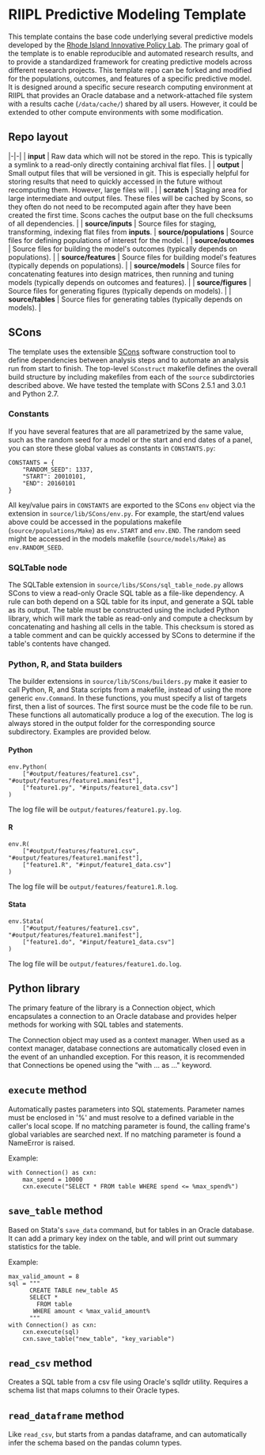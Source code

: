 # RIIPL Predictive Modeling Template

This template contains the base code underlying several predictive models
developed by the [Rhode Island Innovative Policy Lab](https://riipl.org).  The
primary goal of the template is to enable reproducible and automated research
results, and to provide a standardized framework for creating predictive models
across different research projects. This template repo can be forked and
modified for the populations, outcomes, and features of a specific predictive
model. It is designed around a specific secure research computing environment
at RIIPL that provides an Oracle database and a network-attached file system
with a results cache (`/data/cache/`) shared by all users. However, it could be
extended to other compute environments with some modification.

## Repo layout

|-|-|
| **input** | Raw data which will not be stored in the repo. This is typically a symlink to a read-only directly containing archival flat files. |
| **output** | Small output files that will be versioned in git. This is especially helpful for storing results that need to quickly accessed in the future without recomputing them. However, large files will . |
| **scratch** | Staging area for large intermediate and output files. These files will be cached by Scons, so they often do not need to be recomputed again after they have been created the first time. Scons caches the output base on the full checksums of all dependencies. |
| **source/inputs** | Source files for staging, transforming, indexing flat files from **inputs**.
| **source/populations** | Source files for defining populations of interest for the model. |
| **source/outcomes** | Source files for building the model's outcomes (typically depends on populations). |
| **source/features** | Source files for building model's features (typically depends on populations). |
| **source/models** | Source files for concatenating features into design matrices, then running and tuning models (typically depends on outcomes and features). |
| **source/figures** | Source files for generating figures (typically depends on models). |
| **source/tables** | Source files for generating tables (typically depends on models). |

## SCons

The template uses the extensible [SCons](http://scons.org) software
construction tool to define dependencies between analysis steps and to automate
an analysis run from start to finish. The top-level `SConstruct` makefile
defines the overall build structure by including makefiles from each of the
`source` subdirctories described above. We have tested the template with SCons
2.5.1 and 3.0.1 and Python 2.7.

### Constants

If you have several features that are all parametrized by the same value, such
as the random seed for a model or the start and end dates of a panel, you can
store these global values as constants in `CONSTANTS.py`:

    CONSTANTS = {
        "RANDOM_SEED": 1337,
        "START": 20010101,
        "END": 20160101
    }

All key/value pairs in `CONSTANTS` are exported to the SCons `env` object via
the extension in `source/lib/SCons/env.py`. For example, the start/end values
above could be accessed in the populations makefile (`source/populations/Make`)
as `env.START` and `env.END`.  The random seed might be accessed in the models
makefile (`source/models/Make`) as `env.RANDOM_SEED`.

### SQLTable node

The SQLTable extension in `source/libs/SCons/sql_table_node.py` allows SCons to
view a read-only Oracle SQL table as a file-like dependency. A rule can both
depend on a SQL table for its input, and generate a SQL table as its output.
The table must be constructed using the included Python library, which will
mark the table as read-only and compute a checksum by concatenating and hashing
all cells in the table. This checksum is stored as a table comment and can be
quickly accessed by SCons to determine if the table's contents have changed.

### Python, R, and Stata builders

The builder extensions in `source/lib/SCons/builders.py` make it easier to call
Python, R, and Stata scripts from a makefile, instead of using the more generic
`env.Command`.  In these functions, you must specify a list of targets first,
then a list of sources. The first source must be the code file to be run.
These functions all automatically produce a log of the execution. The log is
always stored in the output folder for the corresponding source subdirectory.
Examples are provided below.

#### Python

    env.Python(
        ["#output/features/feature1.csv", "#output/features/feature1.manifest"],
        ["feature1.py", "#inputs/feature1_data.csv"]
    )

The log file will be `output/features/feature1.py.log`.

#### R

    env.R(
        ["#output/features/feature1.csv", "#output/features/feature1.manifest"],
        ["feature1.R", "#input/feature1_data.csv"]
    )

The log file will be `output/features/feature1.R.log`.

#### Stata

    env.Stata(
        ["#output/features/feature1.csv", "#output/features/feature1.manifest"],
        ["feature1.do", "#input/feature1_data.csv"]
    )

The log file will be `output/features/feature1.do.log`.

## Python library

The primary feature of the library is a Connection object, which encapsulates a
connection to an Oracle database and provides helper methods for working with
SQL tables and statements.

The Connection object may used as a context manager. When used as a context
manager, database connections are automatically closed even in the event of an
unhandled exception. For this reason, it is recommended that Connections be
opened using the "with ... as ..." keyword.

## `execute` method

Automatically pastes parameters into SQL statements.  Parameter names must be
enclosed in '%' and must resolve to a defined variable in the caller's local
scope.  If no matching parameter is found, the calling frame's global variables
are searched next. If no matching parameter is found a NameError is raised.

Example:

    with Connection() as cxn:
        max_spend = 10000
        cxn.execute("SELECT * FROM table WHERE spend <= %max_spend%")

## `save_table` method

Based on Stata's `save_data` command, but for tables in an Oracle database.  It
can add a primary key index on the table, and will print out summary statistics
for the table.

Example:

    max_valid_amount = 8
    sql = """
          CREATE TABLE new_table AS
          SELECT *  
            FROM table
           WHERE amount < %max_valid_amount%
          """
    with Connection() as cxn:
        cxn.execute(sql)
        cxn.save_table("new_table", "key_variable")

## `read_csv` method

Creates a SQL table from a csv file using Oracle's sqlldr utility. Requires a
schema list that maps columns to their Oracle types.

## `read_dataframe` method

Like `read_csv`, but starts from a pandas dataframe, and can automatically
infer the schema based on the pandas column types.

